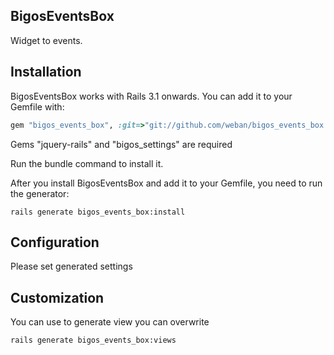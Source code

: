## BigosEventsBox
Widget to events.

## Installation

BigosEventsBox works with Rails 3.1 onwards. You can add it to your Gemfile with:

```ruby
gem "bigos_events_box", :git=>"git://github.com/weban/bigos_events_box.git"
```
Gems "jquery-rails" and "bigos_settings" are required

Run the bundle command to install it.

After you install BigosEventsBox and add it to your Gemfile, you need to run the generator:

```console
rails generate bigos_events_box:install
```


## Configuration

Please set generated settings



## Customization

You can use to generate view you can overwrite
```console
rails generate bigos_events_box:views
```

